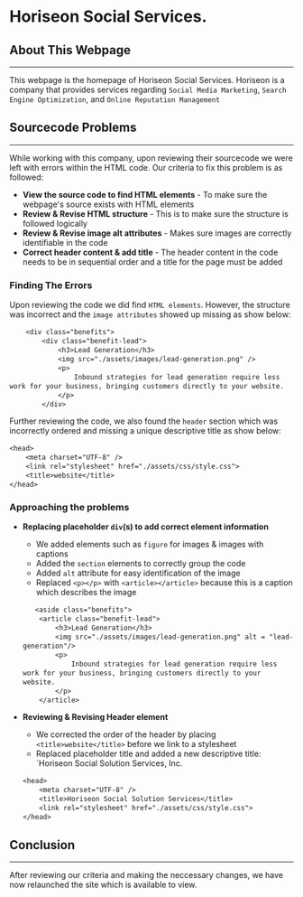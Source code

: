 # Horiseon Social Services.

## About This Webpage
- - - -
This webpage is the homepage of Horiseon Social Services. Horiseon is a company that provides services regarding `Social Media Marketing`, `Search Engine Optimization`, and `Online Reputation Management`

## Sourcecode Problems
- - - -

While working with this company, upon reviewing their sourcecode we were left with errors within the HTML code. Our criteria to fix this problem is as followed:

* **View the source code to find HTML elements** - To make sure the webpage's source exists with HTML elements
* **Review & Revise HTML structure** - This is to make sure the structure is followed logically
* **Review & Revise image alt attributes** - Makes sure images are correctly identifiable in the code
* **Correct header content & add title** - The header content in the code needs to be in sequential order and a title for the page must be added

### Finding The Errors

Upon reviewing the code we did find `HTML elements`. However, the structure was incorrect and the `image attributes` showed up missing as show below:

```
    <div class="benefits">
        <div class="benefit-lead">
            <h3>Lead Generation</h3>
            <img src="./assets/images/lead-generation.png" />
            <p>
                Inbound strategies for lead generation require less work for your business, bringing customers directly to your website.
            </p>
        </div>
```

Further reviewing the code, we also found the `header` section which was incorrectly ordered and missing a unique descriptive title as show below:

```
<head>
    <meta charset="UTF-8" />
    <link rel="stylesheet" href="./assets/css/style.css">
    <title>website</title>
</head>
```

### Approaching the problems

* **Replacing placeholder `div`(s) to add correct element information**
    * We added elements such as `figure` for images & images with captions
    * Added the `section` elements to correctly group the code
    * Added `alt` attribute for easy identification of the image
    * Replaced `<p></p>` with `<article></article>` because this is a caption which describes the image

    ```
       <aside class="benefits">
        <article class="benefit-lead">
            <h3>Lead Generation</h3>
            <img src="./assets/images/lead-generation.png" alt = "lead-generation"/> 
            <p>
                Inbound strategies for lead generation require less work for your business, bringing customers directly to your website.
            </p>
        </article>
* **Reviewing & Revising Header element**
    * We corrected the order of the header by placing `<title>website</title>` before we link to a stylesheet
    * Replaced placeholder title and added a new descriptive title: `Horiseon Social Solution Services, Inc.

    ```
    <head>
        <meta charset="UTF-8" />
        <title>Horiseon Social Solution Services</title>
        <link rel="stylesheet" href="./assets/css/style.css">
    </head>
    ```

## Conclusion
- - - -

After reviewing our criteria and making the neccessary changes, we have now relaunched the site which is available to view.